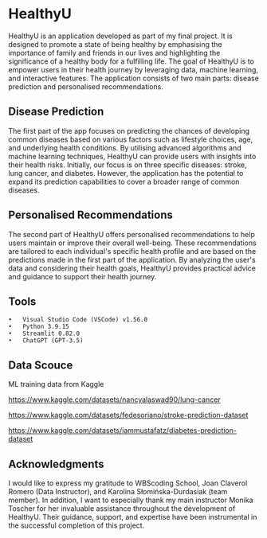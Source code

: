 # HealthyU

HealthyU is an application developed as part of my final project. It is designed to promote a state of being healthy by emphasising the importance of family and friends in our lives and highlighting the significance of a healthy body for a fulfilling life.
The goal of HealthyU is to empower users in their health journey by leveraging data, machine learning, and interactive features. The application consists of two main parts: disease prediction and personalised recommendations.

## Disease Prediction
The first part of the app focuses on predicting the chances of developing common diseases based on various factors such as lifestyle choices, age, and underlying health conditions. By utilising advanced algorithms and machine learning techniques, HealthyU can provide users with insights into their health risks. Initially, our focus is on three specific diseases: stroke, lung cancer, and diabetes. However, the application has the potential to expand its prediction capabilities to cover a broader range of common diseases.

## Personalised Recommendations
The second part of HealthyU offers personalised recommendations to help users maintain or improve their overall well-being. These recommendations are tailored to each individual's specific health profile and are based on the predictions made in the first part of the application. By analyzing the user's data and considering their health goals, HealthyU provides practical advice and guidance to support their health journey.

## Tools
	•	Visual Studio Code (VSCode) v1.56.0
	•	Python 3.9.15
	•	Streamlit 0.82.0
	•	ChatGPT (GPT-3.5)

## Data Scouce 
ML training data from Kaggle

https://www.kaggle.com/datasets/nancyalaswad90/lung-cancer

https://www.kaggle.com/datasets/fedesoriano/stroke-prediction-dataset

https://www.kaggle.com/datasets/iammustafatz/diabetes-prediction-dataset

## Acknowledgments
I would like to express my gratitude to WBScoding School, Joan Claverol Romero (Data Instructor), and Karolina Słomińska-Durdasiak (team member). In addition, I want to especially thank my main instructor Monika Toscher for her invaluable assistance throughout the development of HealthyU. Their guidance, support, and expertise have been instrumental in the successful completion of this project.
